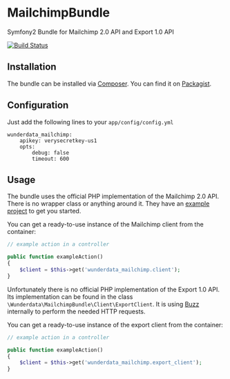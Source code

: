 # MailchimpBundle

Symfony2 Bundle for Mailchimp 2.0 API and Export 1.0 API

[![Build Status](https://travis-ci.org/MikeRoetgers/MailchimpBundle.png?branch=master)](https://travis-ci.org/MikeRoetgers/MailchimpBundle)

## Installation

The bundle can be installed via [Composer](http://getcomposer.org). You can find it on [Packagist](https://packagist.org/packages/wunderdata/mailchimp-bundle).

## Configuration

Just add the following lines to your `app/config/config.yml`

```
wunderdata_mailchimp:
    apikey: verysecretkey-us1
    opts:
        debug: false
        timeout: 600
```

## Usage

The bundle uses the official PHP implementation of the Mailchimp 2.0 API. There is no wrapper class or anything around it. They have an [example project](https://github.com/mailchimp/mcapi2-php-examples) to get you started.

You can get a ready-to-use instance of the Mailchimp client from the container:

```php
// example action in a controller

public function exampleAction()
{
    $client = $this->get('wunderdata_mailchimp.client');
}
```

Unfortunately there is no official PHP implementation of the Export 1.0 API. Its implementation can be found in the class `\Wunderdata\MailchimpBundle\Client\ExportClient`. It is using [Buzz](https://github.com/kriswallsmith/Buzz) internally to perform the needed HTTP requests.

You can get a ready-to-use instance of the export client from the container:

```php
// example action in a controller

public function exampleAction()
{
    $client = $this->get('wunderdata_mailchimp.export_client');
}
```